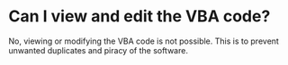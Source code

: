 # Can I view and edit the VBA code?

No, viewing or modifying the VBA code is not possible. This is to prevent unwanted duplicates and piracy of the software.
